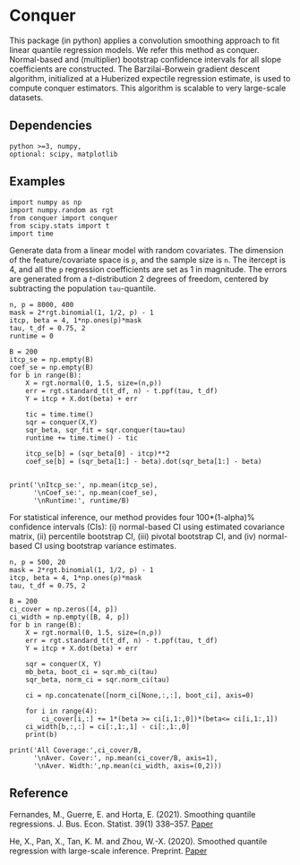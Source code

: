 # Conquer
This package (in python) applies a convolution smoothing approach to fit linear quantile regression models. We refer this method as conquer. Normal-based and (multiplier) bootstrap confidence intervals for all slope coefficients are constructed. The Barzilai-Borwein gradient descent algorithm, initialized at a Huberized expectile regression estimate, is used to compute conquer estimators. This algorithm is scalable to very large-scale datasets.

## Dependencies

```
python >=3, numpy, 
optional: scipy, matplotlib
```

## Examples

```
import numpy as np
import numpy.random as rgt
from conquer import conquer
from scipy.stats import t
import time
```
Generate data from a linear model with random covariates. The dimension of the feature/covariate space is `p`, and the sample size is `n`. The itercept is 4, and all the `p` regression coefficients are set as 1 in magnitude. The errors are generated from a *t*-distribution 2 degrees of freedom, centered by subtracting the population `tau`-quantile.

```
n, p = 8000, 400
mask = 2*rgt.binomial(1, 1/2, p) - 1
itcp, beta = 4, 1*np.ones(p)*mask
tau, t_df = 0.75, 2
runtime = 0

B = 200
itcp_se = np.empty(B)
coef_se = np.empty(B)
for b in range(B):
    X = rgt.normal(0, 1.5, size=(n,p))
    err = rgt.standard_t(t_df, n) - t.ppf(tau, t_df)
    Y = itcp + X.dot(beta) + err

    tic = time.time()
    sqr = conquer(X,Y)
    sqr_beta, sqr_fit = sqr.conquer(tau=tau)
    runtime += time.time() - tic

    itcp_se[b] = (sqr_beta[0] - itcp)**2
    coef_se[b] = (sqr_beta[1:] - beta).dot(sqr_beta[1:] - beta)
    
    
print('\nItcp_se:', np.mean(itcp_se),
      '\nCoef_se:', np.mean(coef_se),
      '\nRuntime:', runtime/B)
```

For statistical inference, our method provides four 100*(1-alpha)% confidence intervals (CIs): (i) normal-based CI using estimated covariance matrix, (ii) percentile bootstrap CI, (iii) pivotal bootstrap CI, and (iv) normal-based CI using bootstrap variance estimates.

```
n, p = 500, 20
mask = 2*rgt.binomial(1, 1/2, p) - 1
itcp, beta = 4, 1*np.ones(p)*mask
tau, t_df = 0.75, 2

B = 200
ci_cover = np.zeros([4, p])
ci_width = np.empty([B, 4, p])
for b in range(B):
    X = rgt.normal(0, 1.5, size=(n,p))
    err = rgt.standard_t(t_df, n) - t.ppf(tau, t_df)
    Y = itcp + X.dot(beta) + err

    sqr = conquer(X, Y)
    mb_beta, boot_ci = sqr.mb_ci(tau)
    sqr_beta, norm_ci = sqr.norm_ci(tau)

    ci = np.concatenate([norm_ci[None,:,:], boot_ci], axis=0)
    
    for i in range(4):
        ci_cover[i,:] += 1*(beta >= ci[i,1:,0])*(beta<= ci[i,1:,1])
    ci_width[b,:,:] = ci[:,1:,1] - ci[:,1:,0]
    print(b)

print('All Coverage:',ci_cover/B,
      '\nAver. Cover:', np.mean(ci_cover/B, axis=1),
      '\nAver. Width:',np.mean(ci_width, axis=(0,2)))
```


## Reference

Fernandes, M., Guerre, E. and Horta, E. (2021). Smoothing quantile regressions. J. Bus. Econ. Statist. 39(1) 338–357. [Paper](https://www.tandfonline.com/doi/abs/10.1080/07350015.2019.1660177?journalCode=ubes20)

He, X., Pan, X., Tan, K. M. and Zhou, W.-X. (2020). Smoothed quantile regression with large-scale inference. Preprint. [Paper](https://arxiv.org/pdf/2012.05187.pdf)
 
